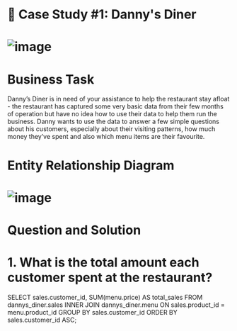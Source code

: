 # 🍜 Case Study #1: Danny's Diner

# ![image](https://github.com/MohdMonish24/8_Week_SQL_Challenge/assets/122079171/eea0bfd3-b1d5-4dd6-8155-fe008c3d2a65)

# Business Task
Danny’s Diner is in need of your assistance to help the restaurant stay afloat - the restaurant has captured some very basic data from their few months of operation but have no idea how to use their data to help them run the business. Danny wants to use the data to answer a few simple questions about his customers, especially about their visiting patterns, how much money they’ve spent and also which menu items are their favourite.


# Entity Relationship Diagram


# ![image](https://github.com/MohdMonish24/8_Week_SQL_Challenge/assets/122079171/482b4595-28ec-43ed-a16a-4e0e6da66b09)


# Question and Solution

# 1. What is the total amount each customer spent at the restaurant?

SELECT 
  sales.customer_id, 
  SUM(menu.price) AS total_sales
FROM dannys_diner.sales
INNER JOIN dannys_diner.menu
  ON sales.product_id = menu.product_id
GROUP BY sales.customer_id
ORDER BY sales.customer_id ASC;  

